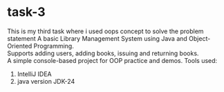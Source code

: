 # task-3
This is my third task where i used oops concept to solve the problem statement
A basic Library Management System using Java and Object-Oriented Programming.  
Supports adding users, adding books, issuing and returning books.  
A simple console-based project for OOP practice and demos.
Tools used:
1) IntelliJ IDEA
2) java version JDK-24
